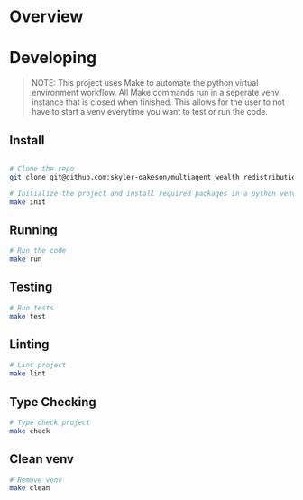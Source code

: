 # Overview


# Developing
> NOTE: This project uses Make to automate the python virtual environment workflow.
All Make commands run in a seperate venv instance that is closed when finished. 
This allows for the user to not have to start a venv everytime you want to test
or run the code.
## Install
```bash

# Clone the repo
git clone git@github.com:skyler-oakeson/multiagent_wealth_redistribution.git

# Initialize the project and install required packages in a python venv
make init
```

## Running
```bash
# Run the code
make run
```

## Testing
```bash
# Run tests
make test
```

## Linting
```bash
# Lint project
make lint
```

## Type Checking
```bash
# Type check project
make check
```

## Clean venv
```bash
# Remove venv
make clean
```
